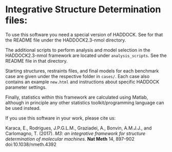 # Integrative Structure Determination files:

To use this software you need a special version of HADDOCK. 
See for that the README file under the HADDOCK2.3-nmol directory.

The additional scripts to perform analysis and model selection in the HADDOCK2.3-nmol framework are located under `analysis_scripts`. 
See the README file in that directory.

Starting structures, restraints files, and final models for each benchmark case are given under 
the respective folder in `cases/`. Each case also contains an example `new.html` and instructions about specific HADDOCK parameter settings.

Finally, statistics within this framework are calculated using Matlab, 
although in principle any other statistics toolkit/programming language can be used instead.

If you use this software in your work, please cite us:

Karaca, E., Rodrigues, J.P.G.L.M., Graziadei, A., Bonvin, A.M.J.J., and Carlomagno, T. (2017). 
*M3: an integrative framework for structure determination of molecular machines.*
**Nat Meth** 14, 897–902 doi:10.1038/nmeth.4392

